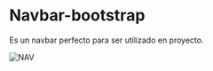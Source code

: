 # Navbar-bootstrap
Es un navbar perfecto para ser utilizado en proyecto.

![NAV](https://user-images.githubusercontent.com/56804599/133794894-1f9921e9-4048-4a61-8f8f-4e1bac915b49.JPG)
